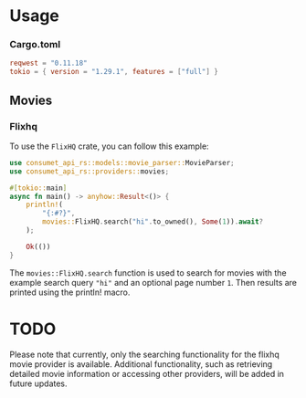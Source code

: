 # Usage

### Cargo.toml
```toml
reqwest = "0.11.18"
tokio = { version = "1.29.1", features = ["full"] }
```

## Movies

### Flixhq

To use the `FlixHQ` crate, you can follow this example:

```rust
use consumet_api_rs::models::movie_parser::MovieParser;
use consumet_api_rs::providers::movies;

#[tokio::main]
async fn main() -> anyhow::Result<()> {
    println!(
        "{:#?}",
        movies::FlixHQ.search("hi".to_owned(), Some(1)).await?
    );

    Ok(())
}
```
The `movies::FlixHQ.search` function is used to search for movies with the example search query `"hi"` and an optional page number `1`. Then results are printed using the println! macro.

# TODO

Please note that currently, only the searching functionality for the flixhq movie provider is available. Additional functionality, such as retrieving detailed movie information or accessing other providers, will be added in future updates. 
